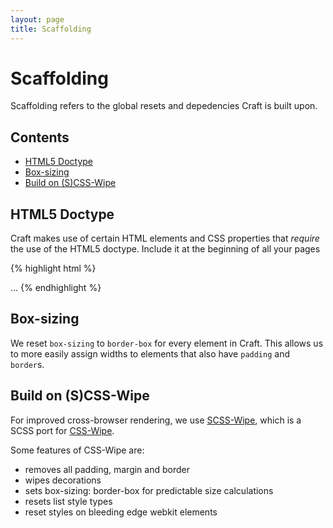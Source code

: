 ```yaml
---
layout: page
title: Scaffolding
---
```


# Scaffolding

Scaffolding refers to the global resets and depedencies Craft is built upon.

## Contents

- [HTML5 Doctype](#html5-doctype)
- [Box-sizing](#box-sizing)
- [Build on (S)CSS-Wipe](#build-on-scss-wipe)
 
## HTML5 Doctype 

Craft makes use of certain HTML elements and CSS properties that *require* the use of the HTML5 doctype. Include it at
the beginning of all your pages

{% highlight html %}
<!DOCTYPE html>
<html lang="en">
  ...
</html>
{% endhighlight %}

## Box-sizing

We reset `box-sizing` to `border-box` for every element in Craft. This allows us to more easily assign widths to elements
that also have `padding` and `border`s.

## Build on (S)CSS-Wipe

For improved cross-browser rendering, we use [SCSS-Wipe](https://www.npmjs.com/package/scss-wipe), which is a SCSS port
for [CSS-Wipe](https://www.npmjs.com/package/css-wipe).

Some features of CSS-Wipe are:

- removes all padding, margin and border
- wipes decorations
- sets box-sizing: border-box for predictable size calculations
- resets list style types
- reset styles on bleeding edge webkit elements
